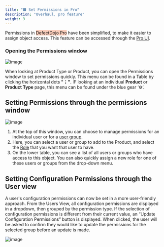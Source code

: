 ```yaml
---
title: "🟧 Set Permissions in Pro"
description: "Overhaul, pro feature"
weight: 3
---
```


Permissions in <span style="background-color:rgba(242, 86, 29, 0.3)">DefectDojo Pro</span> have been simplified, to make it easier to assign object access.  This feature can be accessed through the [Pro UI](/en/about_defectdojo/ui_pro_vs_os/).

### Opening the Permissions window

![image](images/pro_permissions.png)

When looking at Product Type or Product, you can open the Permissions window to set permissions quickly.  This menu can be found in a Table by clicking the horizontal dots **"⋮"**.  IF looking at an individual **Product** or **Product Type** page, this menu can be found under the blue gear ‘⚙️’.

## Setting Permissions through the permissions window

![image](images/pro_permissions_2.png)

1. At the top of this window, you can choose to manage permissions for an individual user or for a [user group](../create_user_group).
2. Here, you can select a user or group to add to the Product, and select  the [Role](../about_perms_and_roles) that you want that user to have.
3. On the lower table, you can see a list of all users or groups who have access to this object.  You can also quickly assign a new role for one of these users or groups from the drop-down menu.

## Setting Configuration Permissions through the User view

A user's configuration permissions can now be set in a more user-friendly approach. From the Users View, all configuration permissions are displayed in a dropdown, then grouped by the permission type. If the selection of configuration permissions is different from their current value, an “Update Configuration Permissions” button is displayed. When clicked, the user will be asked to confirm they would like to update the permissions for the selected group before an update is made.

![image](images/pro_user_view.png)
